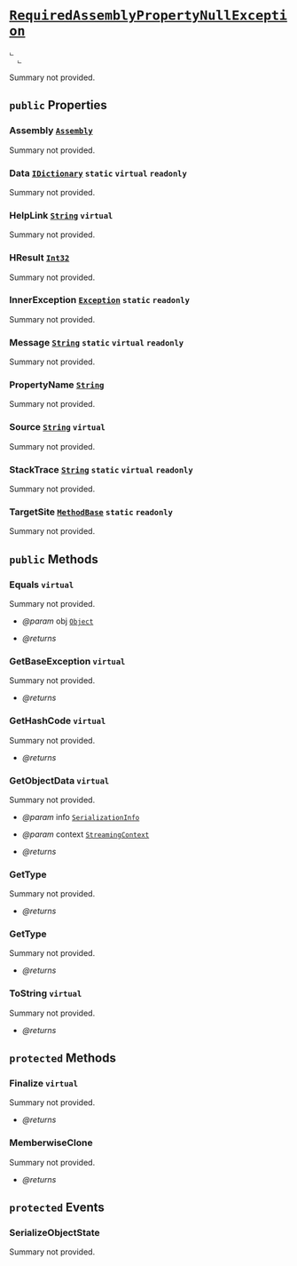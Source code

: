 # <code><a href="RequiredAssemblyPropertyNullException.md">RequiredAssemblyPropertyNullException</a></code>

```
ட 
  ட 
```

Summary not provided.

## `public` Properties

### Assembly <code><a href="..\..\..\..\System\Reflection\Assembly.md">Assembly</a></code>

Summary not provided.

### Data <code><a href="..\..\..\..\System\Collections\IDictionary.md">IDictionary</a></code> `static` `virtual` `readonly`

Summary not provided.

### HelpLink <code><a href="..\..\..\..\System\String.md">String</a></code> `virtual`

Summary not provided.

### HResult <code><a href="..\..\..\..\System\Int32.md">Int32</a></code>

Summary not provided.

### InnerException <code><a href="..\..\..\..\System\Exception.md">Exception</a></code> `static` `readonly`

Summary not provided.

### Message <code><a href="..\..\..\..\System\String.md">String</a></code> `static` `virtual` `readonly`

Summary not provided.

### PropertyName <code><a href="..\..\..\..\System\String.md">String</a></code>

Summary not provided.

### Source <code><a href="..\..\..\..\System\String.md">String</a></code> `virtual`

Summary not provided.

### StackTrace <code><a href="..\..\..\..\System\String.md">String</a></code> `static` `virtual` `readonly`

Summary not provided.

### TargetSite <code><a href="..\..\..\..\System\Reflection\MethodBase.md">MethodBase</a></code> `static` `readonly`

Summary not provided.



## `public` Methods

### Equals `virtual`

Summary not provided.

- *@param* obj <code><a href="..\..\..\..\System\Object.md">Object</a></code>

- *@returns* 

### GetBaseException `virtual`

Summary not provided.

- *@returns* 

### GetHashCode `virtual`

Summary not provided.

- *@returns* 

### GetObjectData `virtual`

Summary not provided.

- *@param* info <code><a href="..\..\..\..\System\Runtime\Serialization\SerializationInfo.md">SerializationInfo</a></code>
- *@param* context <code><a href="..\..\..\..\System\Runtime\Serialization\StreamingContext.md">StreamingContext</a></code>

- *@returns* 

### GetType

Summary not provided.

- *@returns* 

### GetType

Summary not provided.

- *@returns* 

### ToString `virtual`

Summary not provided.

- *@returns* 

## `protected` Methods

### Finalize `virtual`

Summary not provided.

- *@returns* 

### MemberwiseClone

Summary not provided.

- *@returns* 

## `protected` Events

### SerializeObjectState

Summary not provided.